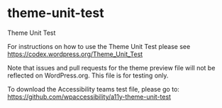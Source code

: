# theme-unit-test
Theme Unit Test

For instructions on how to use the Theme Unit Test please see
https://codex.wordpress.org/Theme_Unit_Test

Note that issues and pull requests for the theme preview file will not be reflected on WordPress.org.
This file is for testing only.

To download the Accessibility teams test file, please go to: 
https://github.com/wpaccessibility/a11y-theme-unit-test
